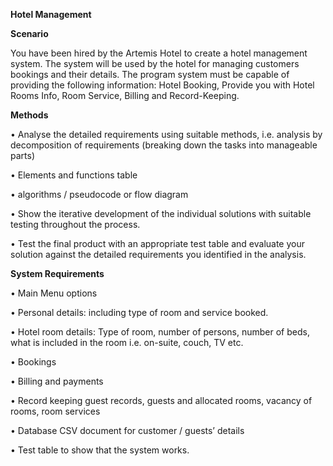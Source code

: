 ****Hotel Management****



**Scenario**

You have been hired by the Artemis Hotel to create a hotel management system.  The system will be used by the hotel for managing customers bookings and their details.
The program system must be capable of providing the following information:
Hotel Booking, Provide you with Hotel Rooms Info, Room Service, Billing and Record-Keeping.

**Methods**

•	Analyse the detailed requirements using suitable methods, i.e. analysis by decomposition of requirements (breaking down the tasks into manageable parts)

•	Elements and functions table

•	algorithms / pseudocode or flow diagram 

•	Show the iterative development of the individual solutions with suitable testing throughout the process. 

•	Test the final product with an appropriate test table and evaluate your solution against the detailed requirements you identified in the analysis.


**System Requirements**

•	Main Menu options

•	Personal details: including type of room and service booked.

•	Hotel room details: Type of room, number of persons, number of beds, what is included in the room i.e. on-suite, couch, TV etc.

•	Bookings

•	Billing and payments

•	Record keeping guest records, guests and allocated rooms, vacancy of rooms, room services

•	Database CSV document for customer / guests’ details

•	Test table to show that the system works.

